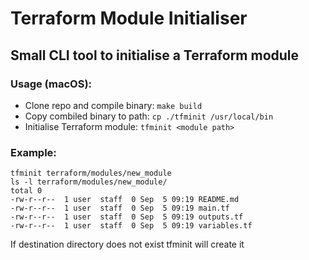 # Terraform Module Initialiser

## Small CLI tool to initialise a Terraform module

### Usage (macOS):

- Clone repo and compile binary: ``make build``
- Copy combiled binary to path: ``cp ./tfminit /usr/local/bin``
- Initialise Terraform module: ``tfminit <module path>``

### Example: 

```shell
tfminit terraform/modules/new_module
ls -l terraform/modules/new_module/
total 0
-rw-r--r--  1 user  staff  0 Sep  5 09:19 README.md
-rw-r--r--  1 user  staff  0 Sep  5 09:19 main.tf
-rw-r--r--  1 user  staff  0 Sep  5 09:19 outputs.tf
-rw-r--r--  1 user  staff  0 Sep  5 09:19 variables.tf
```

If destination directory does not exist tfminit will create it